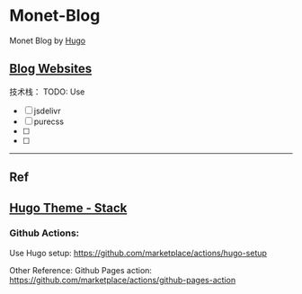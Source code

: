# Monet-Blog

Monet Blog by [Hugo](https://gohugo.io/)


## [Blog Websites](https://monet.caitou.org)


技术栈：
TODO: Use
- [ ] jsdelivr
- [ ] purecss
- [ ]
- [ ]


----------------------------------------------------------------
## Ref

##  [Hugo Theme - Stack](https://docs.stack.jimmycai.com/zh/)

### Github  Actions:
Use Hugo setup: https://github.com/marketplace/actions/hugo-setup


Other Reference:
Github Pages action: https://github.com/marketplace/actions/github-pages-action
